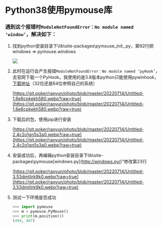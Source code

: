 # Python38使用pymouse库

### 遇到这个报错时`ModuleNotFoundError：No module named ‘window’`，解决如下：

1. 找到python安装目录下\lib\site-packages\pymouse_*init*_.py，第92行把windows => pymouse.windows
    
    ![](https://git.poker/raoyun/photo/blob/master/20220714/Untitled.3bhbfz517p80.webp?raw=true)
    
2. 此时在运行会产生报错`ModuleNotFoundError：No module named ‘pyHook’`，去官网下载一个PyHook，我使用的是3.8版本python只能使用pywinhook，[下载地址](https://www.lfd.uci.edu/~gohlke/pythonlibs/#pywinhook)（32位还是64位参照自己的系统）
    
    [https://git.poker/raoyun/photo/blob/master/20220714/Untitled-1.6e6cpkekh580.webp?raw=true](https://git.poker/raoyun/photo/blob/master/20220714/Untitled-1.6e6cpkekh580.webp?raw=true)
    
3. 下载后的包，使用pip进行安装
    
    [https://git.poker/raoyun/photo/blob/master/20220714/Untitled-2.4c2o1gn5s3a0.webp?raw=true](https://git.poker/raoyun/photo/blob/master/20220714/Untitled-2.4c2o1gn5s3a0.webp?raw=true)
    
4. 安装成功后，再编辑python安装目录下lib\site-packages\pymouse\[windows.py](http://windows.py/)"修改第23行
    
    [https://git.poker/raoyun/photo/blob/master/20220714/Untitled-3.53dmtlirk9k0.webp?raw=true](https://git.poker/raoyun/photo/blob/master/20220714/Untitled-3.53dmtlirk9k0.webp?raw=true)
    
5. 测试一下环境是否成功
    
    ```python
    >>> import pymouse
    >>> m = pymouse.PyMouse()
    >>> print(m.position())
    (494, 407)
    ```

